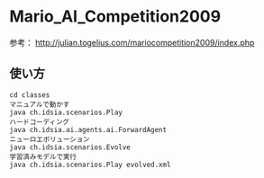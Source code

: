 # Mario_AI_Competition2009

参考：
http://julian.togelius.com/mariocompetition2009/index.php


## 使い方

    cd classes
    マニュアルで動かす
    java ch.idsia.scenarios.Play
    ハードコーディング
    java ch.idsia.ai.agents.ai.ForwardAgent
    ニューロエボリューション
    java ch.idsia.scenarios.Evolve
    学習済みモデルで実行
    java ch.idsia.scenarios.Play evolved.xml
    
    
